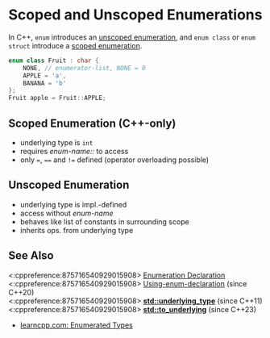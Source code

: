 # Scoped and Unscoped Enumerations

In C++, `enum` introduces an
[unscoped enumeration](https://en.cppreference.com/w/cpp/language/enum#Unscoped_enumerations),
and `enum class` or `enum struct` introduce a
[scoped enumeration](https://en.cppreference.com/w/cpp/language/enum#Scoped_enumerations).
```cpp
enum class Fruit : char {
    NONE, // enumerator-list, NONE = 0
    APPLE = 'a',
    BANANA = 'b'
};
Fruit apple = Fruit::APPLE;
```

<!-- inline -->
## Scoped Enumeration (C++-only)
- underlying type is `int`
- requires *enum-name::* to access
- only `=`, `==` and `!=` defined (operator overloading possible)

<!-- inline -->
## Unscoped Enumeration
- underlying type is impl.-defined
- access without *enum-name*
- behaves like list of constants in surrounding scope
- inherits ops. from underlying type

## See Also
<:cppreference:875716540929015908>
[Enumeration Declaration](https://en.cppreference.com/w/cpp/language/enum)<br>
<:cppreference:875716540929015908>
[Using-enum-declaration](https://en.cppreference.com/w/cpp/language/enum#Using-enum-declaration) (since C++20)<br>
<:cppreference:875716540929015908>
**[std::underlying_type](https://en.cppreference.com/w/cpp/types/underlying_type)** (since C++11)<br>
<:cppreference:875716540929015908>
**[std::to_underlying](https://en.cppreference.com/w/cpp/utility/to_underlying)** (since C++23)<br>
- [learncpp.com: Enumerated Types](https://www.learncpp.com/cpp-tutorial/enumerated-types/)
